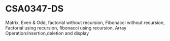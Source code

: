 # CSA0347-DS
Matrix,
Even & Odd,
factorial without recursion,
Fibonacci without recursion,
Factorial using recursion,
fibonacci using recursion,
Array Operation:Insertion,deletion and display
